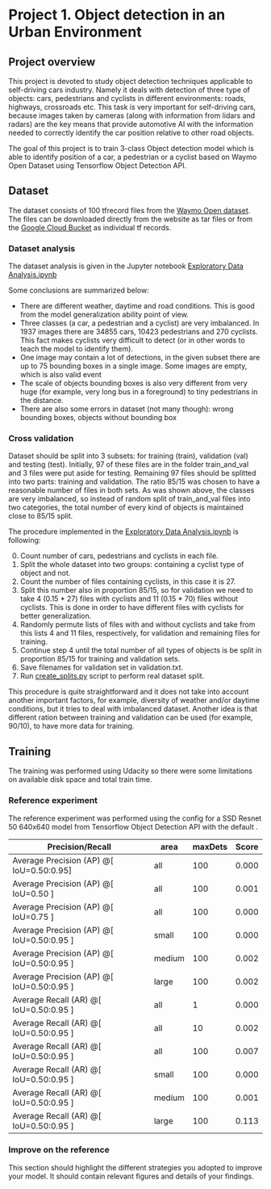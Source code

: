 # Project 1. Object detection in an Urban Environment
## Project overview
This project is devoted to study object detection techniques applicable to self-driving cars industry.
Namely it deals with detection of three type of objects: cars, pedestrians and cyclists in different environments: roads, highways, crossroads etc.
This task is very important for self-driving cars, because images taken by cameras (along with information from lidars and radars) are the key means that provide automotive AI with the information needed to correctly identify the car position relative to other road objects. 

The goal of this project is to train 3-class Object detection model which is able to identify position of a car, a pedestrian or a cyclist based on Waymo Open Dataset using Tensorflow Object Detection API.

## Dataset
The dataset consists of 100 tfrecord files from the [Waymo Open dataset](https://waymo.com/open/). The files can be downloaded directly from the website as tar files or from the [Google Cloud Bucket](https://console.cloud.google.com/storage/browser/waymo_open_dataset_v_1_2_0_individual_files/) as individual tf records. 

### Dataset analysis
The dataset analysis is given in the Jupyter notebook [Exploratory Data Analysis.ipynb](Exploratory%20Data%20Analysis.ipynb)

Some conclusions are summarized below:
- There are different weather, daytime and road conditions. This is good from the model generalization ability point of view.  
- Three classes (a car, a pedestrian and a cyclist) are very imbalanced. In 1937 images there are 34855 cars, 10423 pedestrians and 270 cyclists. This fact makes cyclists very difficult to detect (or in other words to teach the model to identify them).
- One image may contain a lot of detections, in the given subset there are up to 75 bounding boxes in a single image. Some images are empty, which is also valid event
- The scale of objects bounding boxes is also very different from very huge (for example, very long bus in a foreground) to tiny pedestrians in the distance.
- There are also some errors in dataset (not many though): wrong bounding boxes, objects without bounding box

### Cross validation
Dataset should be split into 3 subsets: for training (train), validation (val) and testing (test).
Initially, 97 of these files are in the folder train_and_val and 3 files were put aside for testing.
Remaining 97 files should be splitted into two parts: training and validation. The ratio 85/15 was chosen to have a reasonable number of files in both sets.
As was shown above, the classes are very imbalanced, so instead of random split of train_and_val files into two categories, the total number of every kind of objects is maintained close to 85/15 split.

The procedure implemented in the [Exploratory Data Analysis.ipynb](Exploratory%20Data%20Analysis.ipynb) is following:

0. Count number of cars, pedestrians and cyclists in each file.
1. Split the whole dataset into two groups: containing a cyclist type of object and not. 
2. Count the number of files containing cyclists, in this case it is 27.
3. Split this number also in proportion 85/15, so for validation we need to take 4 (0.15 * 27) files with cyclists and 11 (0.15 * 70) files without cyclists.
This is done in order to have different files with cyclists for better generalization.
4. Randomly permute lists of files with and without cyclists and take from this lists 4 and 11 files, respectively, for validation and remaining files for training.
5. Continue step 4 until the total number of all types of objects is be split in proportion 85/15 for training and validation sets.
6. Save filenames for validation set in validation.txt. 
7. Run [create_splits.py](create_splits.py) script to perform real dataset split.

This procedure is quite straightforward and it does not take into account another important factors, for example, diversity of weather and/or daytime conditions, but it tries to deal with imbalanced dataset. Another idea is that different ration between training and validation can be used (for example, 90/10), to have more data for training.

## Training
The training was performed using Udacity so there were some limitations on available disk space and total train time. 

### Reference experiment
The reference experiment was performed using the config for a SSD Resnet 50 640x640 model from Tensorflow Object Detection API with the default .

| Precision/Recall | area | maxDets | Score |
|-------|--------|--------|-------|
 Average Precision  (AP) @[ IoU=0.50:0.95] |    all | 100 | 0.000|
 Average Precision  (AP) @[ IoU=0.50 ]     |    all | 100 | 0.001|
 Average Precision  (AP) @[ IoU=0.75 ]     |    all | 100 | 0.000
 Average Precision  (AP) @[ IoU=0.50:0.95 ]| small | 100 | 0.000
 Average Precision  (AP) @[ IoU=0.50:0.95 ]| medium | 100 | 0.002
 Average Precision  (AP) @[ IoU=0.50:0.95 ]| large | 100 | 0.002
 Average Recall     (AR) @[ IoU=0.50:0.95 ]|  all |  1 | 0.000
 Average Recall     (AR) @[ IoU=0.50:0.95 ]|  all |  10 | 0.002
 Average Recall     (AR) @[ IoU=0.50:0.95 ]|  all | 100 | 0.007
 Average Recall     (AR) @[ IoU=0.50:0.95 ]| small | 100 | 0.000
 Average Recall     (AR) @[ IoU=0.50:0.95 ]| medium | 100 | 0.001
 Average Recall     (AR) @[ IoU=0.50:0.95 ]| large | 100 | 0.113

### Improve on the reference
This section should highlight the different strategies you adopted to improve your model. It should contain relevant figures and details of your findings.
